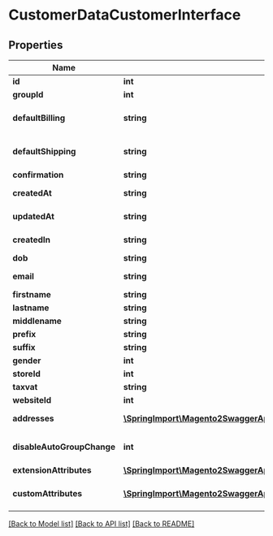 # CustomerDataCustomerInterface

## Properties
Name | Type | Description | Notes
------------ | ------------- | ------------- | -------------
**id** | **int** | Customer id | [optional] 
**groupId** | **int** | Group id | [optional] 
**defaultBilling** | **string** | Default billing address id | [optional] 
**defaultShipping** | **string** | Default shipping address id | [optional] 
**confirmation** | **string** | Confirmation | [optional] 
**createdAt** | **string** | Created at time | [optional] 
**updatedAt** | **string** | Updated at time | [optional] 
**createdIn** | **string** | Created in area | [optional] 
**dob** | **string** | Date of birth | [optional] 
**email** | **string** | Email address | 
**firstname** | **string** | First name | 
**lastname** | **string** | Last name | 
**middlename** | **string** | Middle name | [optional] 
**prefix** | **string** | Prefix | [optional] 
**suffix** | **string** | Suffix | [optional] 
**gender** | **int** | Gender | [optional] 
**storeId** | **int** | Store id | [optional] 
**taxvat** | **string** | Tax Vat | [optional] 
**websiteId** | **int** | Website id | [optional] 
**addresses** | [**\SpringImport\Magento2SwaggerApi\Model\CustomerDataAddressInterface[]**](CustomerDataAddressInterface.md) | Customer addresses. | [optional] 
**disableAutoGroupChange** | **int** | Disable auto group change flag. | [optional] 
**extensionAttributes** | [**\SpringImport\Magento2SwaggerApi\Model\CustomerDataCustomerExtensionInterface**](CustomerDataCustomerExtensionInterface.md) |  | [optional] 
**customAttributes** | [**\SpringImport\Magento2SwaggerApi\Model\FrameworkAttributeInterface[]**](FrameworkAttributeInterface.md) | Custom attributes values. | [optional] 

[[Back to Model list]](../README.md#documentation-for-models) [[Back to API list]](../README.md#documentation-for-api-endpoints) [[Back to README]](../README.md)



